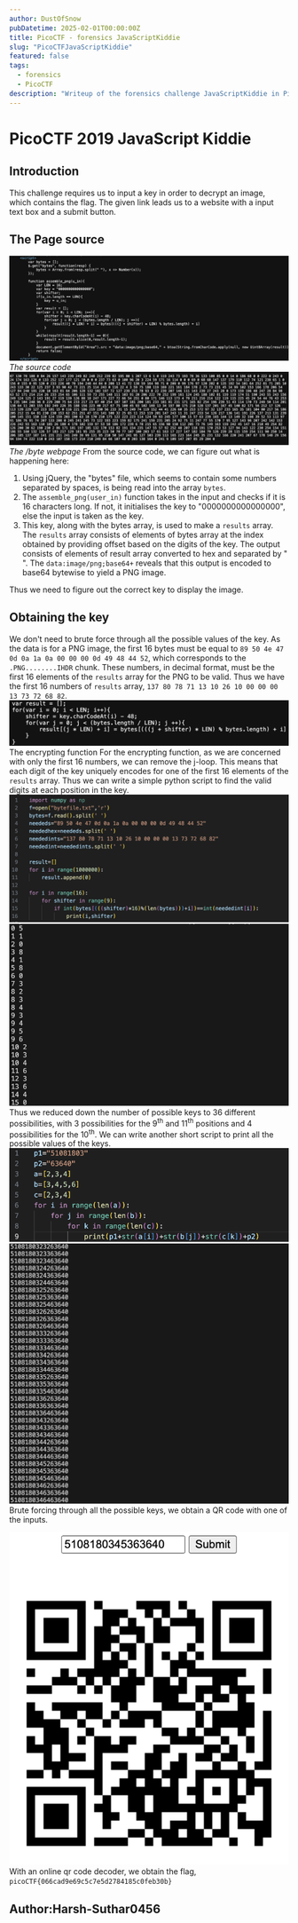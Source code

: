 ```yaml
---
author: DustOfSnow
pubDatetime: 2025-02-01T00:00:00Z
title: PicoCTF - forensics JavaScriptKiddie
slug: "PicoCTFJavaScriptKiddie"
featured: false
tags:
  - forensics
  - PicoCTF
description: "Writeup of the forensics challenge JavaScriptKiddie in PicoCTF"
---
```


# PicoCTF 2019 JavaScript Kiddie

## Introduction

This challenge requires us to input a key in order to decrypt an image, which contains the flag.
The given link leads us to a website with a input text box and a submit button.

## The Page source

![image info](./JSKscript.png)
_The source code_
![](./JSKbyte.png)
_The /byte webpage_
From the source code, we can figure out what is happening here:

1. Using jQuery, the "bytes" file, which seems to contain some numbers separated by spaces, is being read into the array `bytes`.
2. The `assemble_png(user_in)` function takes in the input and checks if it is 16 characters long. If not, it initialises the key to "0000000000000000", else the input is taken as the key.
3. This key, along with the bytes array, is used to make a `results` array. The `results` array consists of elements of bytes array at the index obtained by providing offset based on the digits of the key. The output consists of elements of result array converted to hex and separated by " ". The `data:image/png;base64+` reveals that this output is encoded to base64 bytewise to yield a PNG image.

Thus we need to figure out the correct key to display the image.

## Obtaining the key

We don't need to brute force through all the possible values of the key. As the data is for a PNG image, the first 16 bytes must be equal to `89 50 4e 47 0d 0a 1a 0a 00 00 00 0d 49 48 44 52`, which corresponds to the `.PNG........IHDR` chunk. These numbers, in decimal format, must be the first 16 elements of the `results` array for the PNG to be valid. Thus we have the first 16 numbers of `results` array, `137 80 78 71 13 10 26 10 00 00 00 13 73 72 68 82`.
![image info](./JSKencryptfunc.png)
The encrypting function
For the encrypting function, as we are concerned with only the first 16 numbers, we can remove the j-loop. This means that each digit of the key uniquely encodes for one of the first 16 elements of the `results` array. Thus we can write a simple python script to find the valid digits at each position in the key.
![image info](./JSKpyscript.png)
![image info](./JSKresult.png)
Thus we reduced down the number of possible keys to 36 different possibilities, with 3 possibilities for the 9<sup>th</sup> and 11<sup>th</sup> positions and 4 possibilities for the 10<sup>th</sup>. We can write another short script to print all the possible values of the keys.
![image info](./JSKkeygen.png)
![image info](./JSKkeyresult.png)
Brute forcing through all the possible keys, we obtain a QR code with one of the inputs.

![image info](./JSKqr.png)
With an online qr code decoder, we obtain the flag,
`picoCTF{066cad9e69c5c7e5d2784185c0feb30b}`

## Author:Harsh-Suthar0456
